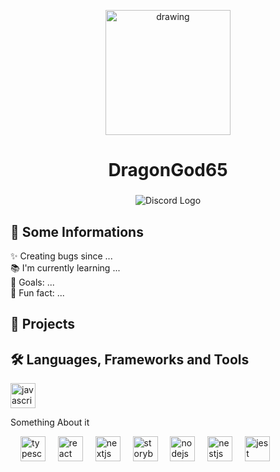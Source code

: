 <p align="center"><img src="assets/elfilin_artwork.png" alt="drawing" width="200" align="center"/></p>
<h1 align="center">DragonGod65</h1>

###
<!-- Links etc -->
<div align="center">
  <a>
    <img  alt="Discord Logo"/>
  </a>
</div>


### 
<!---->

## 💼 Some Informations
<p align="left">✨ Creating bugs since ...<br>📚 I'm currently learning ...<br>🎯 Goals: ...<br>🎲 Fun fact: ...</p>


###
<!---->
## 💼 Projects




###
<!-- Tools etc -->
## 🛠️ Languages, Frameworks and Tools
<div align="left">
  <div> 
    <img src="https://cdn.jsdelivr.net/gh/devicons/devicon/icons/javascript/javascript-original.svg" height="40" alt="javascript logo"  />
    <p>Something About it</p>
  </div>
  <img width="12" />
  <img src="https://cdn.jsdelivr.net/gh/devicons/devicon/icons/typescript/typescript-original.svg" height="40" alt="typescript logo"  />
  <img width="12" />
  <img src="https://cdn.jsdelivr.net/gh/devicons/devicon/icons/react/react-original.svg" height="40" alt="react logo"  />
  <img width="12" />
  <img src="https://cdn.jsdelivr.net/gh/devicons/devicon/icons/nextjs/nextjs-original.svg" height="40" alt="nextjs logo"  />
  <img width="12" />
  <img src="https://cdn.jsdelivr.net/gh/devicons/devicon/icons/storybook/storybook-original.svg" height="40" alt="storybook logo"  />
  <img width="12" />
  <img src="https://cdn.jsdelivr.net/gh/devicons/devicon/icons/nodejs/nodejs-original.svg" height="40" alt="nodejs logo"  />
  <img width="12" />
  <img src="https://cdn.jsdelivr.net/gh/devicons/devicon/icons/nestjs/nestjs-original.svg" height="40" alt="nestjs logo"  />
  <img width="12" />
  <img src="https://cdn.jsdelivr.net/gh/devicons/devicon/icons/jest/jest-plain.svg" height="40" alt="jest logo"  />
</div>

